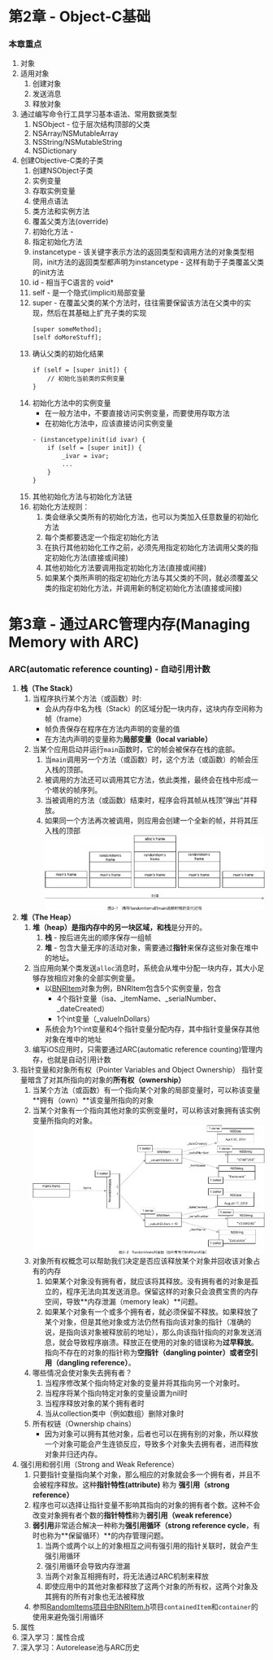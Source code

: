 # 第2章 - Object-C基础
### 本章重点
1. 对象
2. 适用对象
	1. 创建对象
	2. 发送消息
	3. 释放对象
3. 通过编写命令行工具学习基本语法、常用数据类型
	1. NSObject - 位于层次结构顶部的父类
	2. NSArray/NSMutableArray
	3. NSString/NSMutableString
	4. NSDictionary
4. 创建Objective-C类的子类
	1. 创建NSObject子类
	2. 实例变量
	3. 存取实例变量
	4. 使用点语法
	5. 类方法和实例方法
	6. 覆盖父类方法(override)
	7. 初始化方法 - 
	8. 指定初始化方法
	9. instancetype - 该关键字表示方法的返回类型和调用方法的对象类型相同，init方法的返回类型都声明为instancetype - 这样有助于子类覆盖父类的init方法
	10. id - 相当于C语言的 void*
	11. self - 是一个隐式(implicit)局部变量
	12. super - 在覆盖父类的某个方法时，往往需要保留该方法在父类中的实现，然后在其基础上扩充子类的实现
		```
		[super someMethod];
		[self doMoreStuff];
		```
	13. 确认父类的初始化结果
		```
		if (self = [super init]) {
			// 初始化当前类的实例变量
		}
		```
	14. 初始化方法中的实例变量
		* 在一般方法中，不要直接访问实例变量，而要使用存取方法
		* 在初始化方法中，应该直接访问实例变量
		```
		- (instancetype)init(id ivar) {
			if (self = [super init]) {
				_ivar = ivar;
				...
			}
		}
		```
	15. 其他初始化方法与初始化方法链
	16. 初始化方法规则：
		1. 类会继承父类所有的初始化方法，也可以为类加入任意数量的初始化方法
		2. 每个类都要选定一个指定初始化方法
		3. 在执行其他初始化工作之前，必须先用指定初始化方法调用父类的指定初始化方法(直接或间接)
		4. 其他初始化方法要调用指定初始化方法(直接或间接)
		5. 如果某个类所声明的指定初始化方法与其父类的不同，就必须覆盖父类的指定初始化方法，并调用新的制定初始化方法(直接或间接)

# 第3章 - 通过ARC管理内存(Managing Memory with ARC)
### ARC(automatic reference counting) - 自动引用计数
1. **栈（The Stack）**
	1. 当程序执行某个方法（或函数）时:
		* 会从内存中名为栈（Stack）的区域分配一块内存，这块内存空间称为帧（frame）
		* 帧负责保存在程序在方法内声明的变量的值
		* 在方法内声明的变量称为**局部变量（local variable）**
	2. 当某个应用启动并运行`main`函数时，它的帧会被保存在栈的底部。
		1. 当`main`调用另一个方法（或函数）时，这个方法（或函数）的帧会压入栈的顶部。
		2. 被调用的方法还可以调用其它方法，依此类推，最终会在栈中形成一个塔状的帧序列。
		3. 当被调用的方法（或函数）结束时，程序会将其帧从栈顶”弹出“并释放。
		4. 如果同一个方法再次被调用，则应用会创建一个全新的帧，并将其压入栈的顶部
![image](https://github.com/muyanbiao/iOS_programming_4ed_bnr/blob/master/Resources/funCallWithStack.png)
2. **堆（The Heap）**
	1. **堆（heap）**是指内存中的另一块区域，和**栈**是分开的。
		1. **栈** - 按后进先出的顺序保存一组帧
		2. **堆** - 包含大量无序的活动对象，需要通过**指针**来保存这些对象在堆中的地址。
	2. 当应用向某个类发送`alloc`消息时，系统会从堆中分配一块内存，其大小足够存放相应对象的全部实例变量。
		* 以[BNRItem](https://github.com/muyanbiao/iOS_programming_4ed_bnr/blob/master/RandomItems/RandomItems/BNRItem.h)对象为例，BNRItem包含5个实例变量，包含
			* 4个指针变量（isa、_itemName、_serialNumber、_dateCreated）
			* 1个int变量（_valueInDollars）
		* 系统会为1个int变量和4个指针变量分配内存，其中指针变量保存其他对象在堆中的地址
	3. 编写iOS应用时，只需要通过ARC(automatic reference counting)管理内存，也就是自动引用计数
3. 指针变量和对象所有权（Pointer Variables and Object Ownership）
指针变量暗含了对其所指向的对象的**所有权（ownership）**
	1. 当某个方法（或函数）有一个指向某个对象的局部变量时，可以称该变量**拥有（own）**该变量所指向的对象
	2. 当某个对象有一个指向其他对象的实例变量时，可以称该对象拥有该实例变量所指向的对象。
![image](https://github.com/muyanbiao/iOS_programming_4ed_bnr/blob/master/Resources/RandomItems%E5%AF%B9%E8%B1%A1%E5%9B%BE.png)
	3. 对象所有权概念可以帮助我们决定是否应该释放某个对象并回收该对象占有的内存
		1. 如果某个对象没有拥有者，就应该将其释放。没有拥有者的对象是孤立的，程序无法向其发送消息。保留这样的对象只会浪费宝贵的内存空间，导致**内存泄漏（memory leak）**问题。
		2. 如果某个对象有一个或多个拥有者，就必须保留不释放。如果释放了某个对象，但是其他对象或方法仍然有指向该对象的指针（准确的说，是指向该对象被释放前的地址），那么向该指针指向的对象发送消息，就会导致程序崩溃。释放正在使用的对象的错误称为**过早释放**。指向不存在的对象的指针称为**空指针（dangling pointer）**或者**空引用（dangling reference）**。
	4. 哪些情况会使对象失去拥有者？
		1. 当程序修改某个指向特定对象的变量并将其指向另一个对象时。
		2. 当程序将某个指向特定对象的变量设置为nil时
		3. 当程序释放对象的某个拥有者时
		4. 当从collection类中（例如数组）删除对象时
	5. 所有权链（Ownership chains）
		* 因为对象可以拥有其他对象，后者也可以在拥有别的对象，所以释放一个对象可能会产生连锁反应，导致多个对象失去拥有者，进而释放对象并归还内存。
5. 强引用和弱引用（Strong and Weak Reference）
	1. 只要指针变量指向某个对象，那么相应的对象就会多一个拥有者，并且不会被程序释放。这种**指针特性(attribute)** 称为 **强引用（strong reference）**
	2. 程序也可以选择让指针变量不影响其指向的对象的拥有者个数。这种不会改变对象拥有者个数的**指针特性**称为**弱引用（weak reference）**
	3. **弱引用**非常适合解决一种称为**强引用循环（strong reference cycle**，有时也称为**保留循环）**的内存管理问题。
		1. 当两个或两个以上的对象相互之间有强引用的指针关联时，就会产生强引用循环
		2. 强引用循环会导致内存泄漏
		3. 当两个对象互相拥有时，将无法通过ARC机制来释放
		4. 即使应用中的其他对象都释放了这两个对象的所有权，这两个对象及其拥有的所有对象也无法被释放
	4. 参照[RandomItems项目中BNRItem.h](https://github.com/muyanbiao/iOS_programming_4ed_bnr/blob/master/RandomItems/RandomItems/BNRItem.h)项目`containedItem`和`container`的使用来避免强引用循环
6. 属性
7. 深入学习：属性合成
8. 深入学习：Autorelease池与ARC历史

